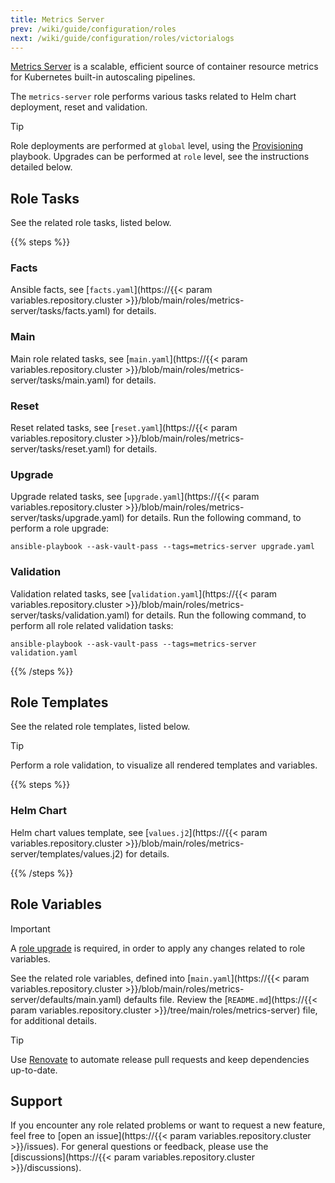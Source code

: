 ```yaml
---
title: Metrics Server
prev: /wiki/guide/configuration/roles
next: /wiki/guide/configuration/roles/victorialogs
---
```


[Metrics Server](https://github.com/kubernetes-sigs/metrics-server) is a scalable, efficient source of container resource metrics for Kubernetes built-in autoscaling pipelines.

The `metrics-server` role performs various tasks related to Helm chart deployment, reset and validation.

> [!TIP]
> Role deployments are performed at `global` level, using the [Provisioning](/k3s-cluster/wiki/guide/playbooks/provisioning) playbook. Upgrades can be performed at `role` level, see the instructions detailed below.

<!--more-->

## Role Tasks

See the related role tasks, listed below.

{{% steps %}}

### Facts

Ansible facts, see [`facts.yaml`](https://{{< param variables.repository.cluster >}}/blob/main/roles/metrics-server/tasks/facts.yaml) for details.

### Main

Main role related tasks, see [`main.yaml`](https://{{< param variables.repository.cluster >}}/blob/main/roles/metrics-server/tasks/main.yaml) for details.

### Reset

Reset related tasks, see [`reset.yaml`](https://{{< param variables.repository.cluster >}}/blob/main/roles/metrics-server/tasks/reset.yaml) for details.

### Upgrade

Upgrade related tasks, see [`upgrade.yaml`](https://{{< param variables.repository.cluster >}}/blob/main/roles/metrics-server/tasks/upgrade.yaml) for details. Run the following command, to perform a role upgrade:

```shell
ansible-playbook --ask-vault-pass --tags=metrics-server upgrade.yaml
```

### Validation

Validation related tasks, see [`validation.yaml`](https://{{< param variables.repository.cluster >}}/blob/main/roles/metrics-server/tasks/validation.yaml) for details. Run the following command, to perform all role related validation tasks:

```shell
ansible-playbook --ask-vault-pass --tags=metrics-server validation.yaml
```

{{% /steps %}}

## Role Templates

See the related role templates, listed below.

> [!TIP]
> Perform a role validation, to visualize all rendered templates and variables.

{{% steps %}}

### Helm Chart

Helm chart values template, see [`values.j2`](https://{{< param variables.repository.cluster >}}/blob/main/roles/metrics-server/templates/values.j2) for details.

{{% /steps %}}

## Role Variables

> [!IMPORTANT]
> A [role upgrade](/k3s-cluster/wiki/guide/configuration/roles/metricsserver/#upgrade) is required, in order to apply any changes related to role variables.

See the related role variables, defined into [`main.yaml`](https://{{< param variables.repository.cluster >}}/blob/main/roles/metrics-server/defaults/main.yaml) defaults file. Review the [`README.md`](https://{{< param variables.repository.cluster >}}/tree/main/roles/metrics-server) file, for additional details.

> [!TIP]
> Use [Renovate](/k3s-cluster/tutorials/handbook/tools/#renovate) to automate release pull requests and keep dependencies up-to-date.

## Support

If you encounter any role related problems or want to request a new feature, feel free to [open an issue](https://{{< param variables.repository.cluster >}}/issues). For general questions or feedback, please use the [discussions](https://{{< param variables.repository.cluster >}}/discussions).
